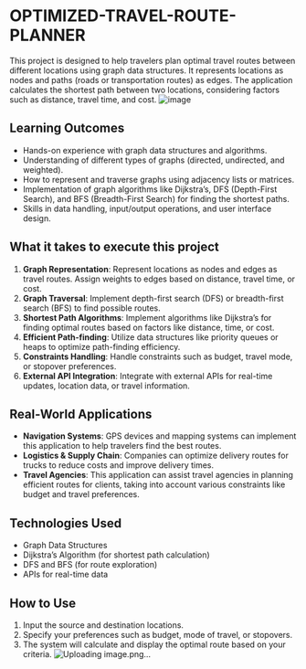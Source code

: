 # OPTIMIZED-TRAVEL-ROUTE-PLANNER

This project is designed to help travelers plan optimal travel routes between different locations using graph data structures. It represents locations as nodes and paths (roads or transportation routes) as edges. The application calculates the shortest path between two locations, considering factors such as distance, travel time, and cost.
![image](https://github.com/user-attachments/assets/b50c0f64-1f23-41e7-bd62-4c8404b2d4bc)

## Learning Outcomes

- Hands-on experience with graph data structures and algorithms.
- Understanding of different types of graphs (directed, undirected, and weighted).
- How to represent and traverse graphs using adjacency lists or matrices.
- Implementation of graph algorithms like Dijkstra’s, DFS (Depth-First Search), and BFS (Breadth-First Search) for finding the shortest paths.
- Skills in data handling, input/output operations, and user interface design.

## What it takes to execute this project

1. **Graph Representation**: Represent locations as nodes and edges as travel routes. Assign weights to edges based on distance, travel time, or cost.
2. **Graph Traversal**: Implement depth-first search (DFS) or breadth-first search (BFS) to find possible routes.
3. **Shortest Path Algorithms**: Implement algorithms like Dijkstra’s for finding optimal routes based on factors like distance, time, or cost.
4. **Efficient Path-finding**: Utilize data structures like priority queues or heaps to optimize path-finding efficiency.
5. **Constraints Handling**: Handle constraints such as budget, travel mode, or stopover preferences.
6. **External API Integration**: Integrate with external APIs for real-time updates, location data, or travel information.


## Real-World Applications

- **Navigation Systems**: GPS devices and mapping systems can implement this application to help travelers find the best routes.
- **Logistics & Supply Chain**: Companies can optimize delivery routes for trucks to reduce costs and improve delivery times.
- **Travel Agencies**: This application can assist travel agencies in planning efficient routes for clients, taking into account various constraints like budget and travel preferences.

## Technologies Used

- Graph Data Structures
- Dijkstra’s Algorithm (for shortest path calculation)
- DFS and BFS (for route exploration)
- APIs for real-time data

## How to Use

1. Input the source and destination locations.
2. Specify your preferences such as budget, mode of travel, or stopovers.
3. The system will calculate and display the optimal route based on your criteria.
![Uploading image.png…]()

